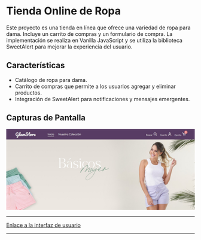 # Tienda Online de Ropa

Este proyecto es una tienda en línea que ofrece una variedad de ropa para dama. Incluye un carrito de compras y un formulario de compra. La implementación se realiza en Vanilla JavaScript y se utiliza la biblioteca SweetAlert para mejorar la experiencia del usuario.

## Características

- Catálogo de ropa para dama.
- Carrito de compras que permite a los usuarios agregar y eliminar productos.
- Integración de SweetAlert para notificaciones y mensajes emergentes.

## Capturas de Pantalla

![Pantalla de inicio](./images/bannerReadme.jpg)

---

[Enlace a la interfaz de usuario](https://sofia-torres-v.github.io/Card-validation/src/index.html)

---




